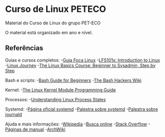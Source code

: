 # Curso de Linux PETECO
Material do Curso de Linux do grupo PET-ECO

O material está organizado em ano e nível.

## Referências

Guias e cursos completos:
-[Guia Foca Linux](http://www.guiafoca.org)
-[LFS101x: Introduction to Linux](https://courses.edx.org/courses/course-v1:LinuxFoundationX+LFS101x+1T2017/)
-[Linux Journey](https://linuxjourney.com/)
-[The Linux Basics Course: Beginner to Sysadmin, Step by Step](https://www.youtube.com/playlist?list=PLtK75qxsQaMLZSo7KL-PmiRarU7hrpnwK)

Bash e scripts:
-[Bash Guide for Beginners](http://tldp.org/LDP/Bash-Beginners-Guide/html/)
-[The Bash Hackers Wiki](http://wiki.bash-hackers.org/)

Kernel:
-[The Linux Kernel Module Programming Guide](http://www.tldp.org/LDP/lkmpg/2.6/html/index.html)

Processos:
-[Understanding Linux Process States](https://access.redhat.com/sites/default/files/attachments/processstates_20120831.pdf)

Systemd:
-[Página oficial systemd](https://freedesktop.org/wiki/Software/systemd/)
-[Palestra sobre systemd](https://access.redhat.com/videos/403833)
-[Palestra sobre journald](https://www.youtube.com/watch?v=i4CACB7paLc)

Ajuda e mais informações:
-[Wikipedia](https://en.wikipedia.org/wiki/Main_Page)
-[Busca online](https://duckduckgo.com/)
-[Stack Overflow](https://stackoverflow.com/)
-[Páginas de manual](http://man7.org/linux/man-pages/index.html)
-[ArchWiki](https://wiki.archlinux.org/)
